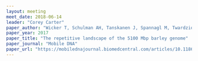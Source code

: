 ```yaml
---
layout: meeting
meet_date: 2018-06-14
leader: "Corey Carter"
paper_author: "Wicker T, Schulman AH, Tanskanen J, Spannagl M, Twardziok S, Mascher M et al."
paper_year: 2017
paper_title: "The repetitive landscape of the 5100 Mbp barley genome"
paper_journal: "Mobile DNA"
paper_url: "https://mobilednajournal.biomedcentral.com/articles/10.1186/s13100-017-0102-3"
---
```

